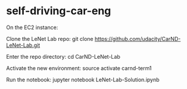 # self-driving-car-eng


On the EC2 instance:

Clone the LeNet Lab repo: git clone https://github.com/udacity/CarND-LeNet-Lab.git

Enter the repo directory: cd CarND-LeNet-Lab

Activate the new environment: source activate carnd-term1

Run the notebook: jupyter notebook LeNet-Lab-Solution.ipynb

